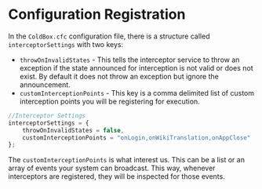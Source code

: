 # Configuration Registration

In the `ColdBox.cfc` configuration file, there is a structure called `interceptorSettings` with two keys:

* `throwOnInvalidStates` - This tells the interceptor service to throw an exception if the state announced for interception is not valid or does not exist. By default it does not throw an exception but ignore the announcement.
* `customInterceptionPoints` - This key is a comma delimited list of custom interception points you will be registering for execution.


```js
//Interceptor Settings
interceptorSettings = {
	throwOnInvalidStates = false,
	customInterceptionPoints = "onLogin,onWikiTranslation,onAppClose"
};
```

The `customInterceptionPoints` is what interest us.  This can be a list or an array of events your system can broadcast.  This way, whenever interceptors are registered, they will be inspected for those events.